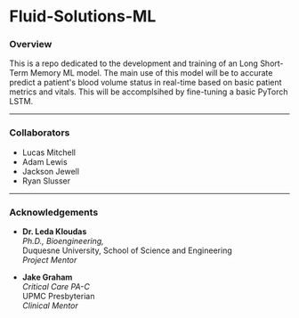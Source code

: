 # Fluid-Solutions-ML

### **Overview**

This is a repo dedicated to the development and training of an Long Short-Term Memory ML model. The main use of this model will be to accurate predict a patient's blood volume status in real-time based on basic patient metrics and vitals. This will be accomplsihed by fine-tuning a basic PyTorch LSTM.

---

### **Collaborators**

- Lucas Mitchell
- Adam Lewis
- Jackson Jewell
- Ryan Slusser

---

### **Acknowledgements**

- **Dr. Leda Kloudas**  
  _Ph.D., Bioengineering,_  
  Duquesne University, School of Science and Engineering  
  _Project Mentor_

- **Jake Graham**  
   _Critical Care PA-C_  
   UPMC Presbyterian  
   _Clinical Mentor_
